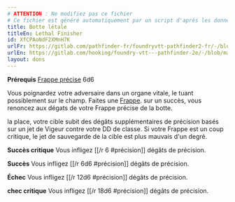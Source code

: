 ```yaml
---
# ATTENTION : Ne modifiez pas ce fichier
# Ce fichier est généré automatiquement par un script d'après les données du module Foundry VTT officiel et de sa traduction
title: Botte létale
titleEn: Lethal Finisher
id: XfCPAoNdF2XMnH7K
urlFr: https://gitlab.com/pathfinder-fr/foundryvtt-pathfinder2-fr/-/blob/master/data/feats/XfCPAoNdF2XMnH7K.htm
urlEn: https://gitlab.com/hooking/foundry-vtt---pathfinder-2e/-/blob/master/packs/data/feats.db/lethal-finisher.json
layout: dons
---
```

**Prérequis** [Frappe précise](../capacité-classe/frappe-précise.html) 6d6

Vous poignardez votre adversaire dans un organe vitale, le tuant possiblement sur le champ. Faites une [Frappe](../actions/frapper.html). sur un succès, vous renoncez aux dégats de votre Frappe précise de la botte.

 la place, votre cible subit des dégâts supplémentaires de précision basés sur un jet de Vigeur contre votre DD de classe. Si votre Frappe est un coup critique, le jet de sauvegarde de la cible est plus mauvais d'un degré.

**Succès critique** Vous infligez [[/r 6 #précision]] dégâts de précision.

**Succès** Vous infligez [[/r 6d6 #précision]] dégâts de précision.

**Échec** Vous infligez [[/r 12d6 #précision]] dégâts de précision.

**chec critique** Vous infligez [[/r 18d6 #précision]] dégâts de précision.
